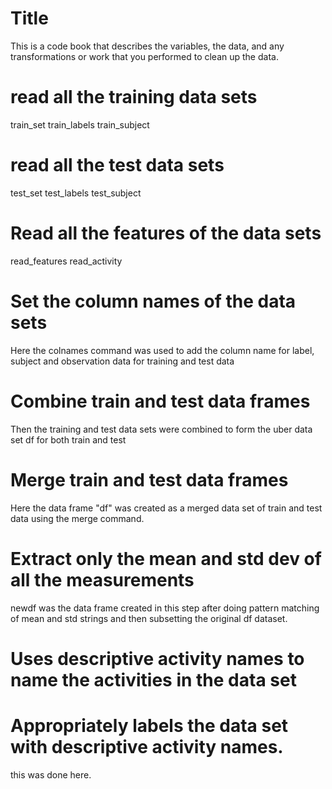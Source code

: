 Title
========================================================

This is a code book that describes the variables, the data, and any transformations or work that you performed to clean up the data. 

# read all the training data sets

train_set
train_labels
train_subject

# read all the test data sets
test_set
test_labels 
test_subject

# Read all the features of the data sets
read_features
read_activity

# Set the column names of the data sets

Here the colnames command was used to add the column name for label, subject and observation data for training and test data

# Combine train and test data frames
Then the training and test data sets were combined to form the uber data set df for both train and test

# Merge train and test data frames
Here the data frame "df" was created as a merged data set of train and test data using the merge command.

# Extract only the mean and std dev of all the measurements

newdf was the data frame created in this step after doing pattern matching of mean and std strings and then subsetting the original df dataset.

# Uses descriptive activity names to name the activities in the data set
# Appropriately labels the data set with descriptive activity names. 

this was done here.



